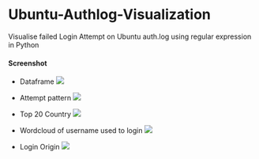 # Ubuntu-Authlog-Visualization
Visualise failed Login Attempt on Ubuntu auth.log using regular expression in Python

#### Screenshot 
- Dataframe
![](https://i.imgur.com/LPQurZG.png)

- Attempt pattern
![](https://i.imgur.com/yyKMdf3.png)

- Top 20 Country
![](https://i.imgur.com/1MnS2tr.png)

- Wordcloud of username used to login
![](https://i.imgur.com/gAIBOoS.png)

- Login Origin
![](https://i.imgur.com/cVqe7v7.png)
